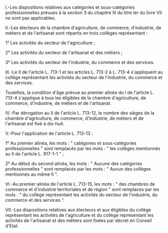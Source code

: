 I.-Les dispositions relatives aux catégories et sous-catégories professionnelles prévues à la section 3 du chapitre III du titre Ier du livre VII ne sont pas applicables.

II.-Les électeurs de la chambre d'agriculture, de commerce, d'industrie, de métiers et de l'artisanat sont répartis en trois collèges représentant :

1° Les activités du secteur de l'agriculture ;

2° Les activités du secteur de l'artisanat et des métiers ;

3° Les activités du secteur de l'industrie, du commerce et des services.

III.-Le II de l'article L. 713-1 et les articles L. 713-2 à L. 713-4 s'appliquent au collège représentant les activités du secteur de l'industrie, du commerce et des services.

Toutefois, la condition d'âge prévue au premier alinéa du I de l'article L. 713-4 s'applique à tous les éligibles de la chambre d'agriculture, de commerce, d'industrie, de métiers et de l'artisanat.

IV.-Par dérogation au II de l'article L. 713-12, le nombre des sièges de la chambre d'agriculture, de commerce, d'industrie, de métiers et de l'artisanat est fixé à dix-huit.

V.-Pour l'application de l'article L. 713-13 :

1° Au premier alinéa, les mots : " catégories et sous-catégories professionnelles " sont remplacés par les mots : " les collèges mentionnés au II de l'article L. 917-1-1 " ;

2° Au début du second alinéa, les mots : " Aucune des catégories professionnelles " sont remplacés par les mots : " Aucun des collèges mentionnés au même II ".

VI.-Au premier alinéa de l'article L. 713-15, les mots : " des chambres de commerce et d'industrie territoriales et de région " sont remplacés par les mots : " du collège représentant les activités du secteur de l'industrie, du commerce et des services ".

VII.-Les dispositions relatives aux électeurs et aux éligibles du collège représentant les activités de l'agriculture et du collège représentant les activités de l'artisanat et des métiers sont fixées par décret en Conseil d'Etat.
